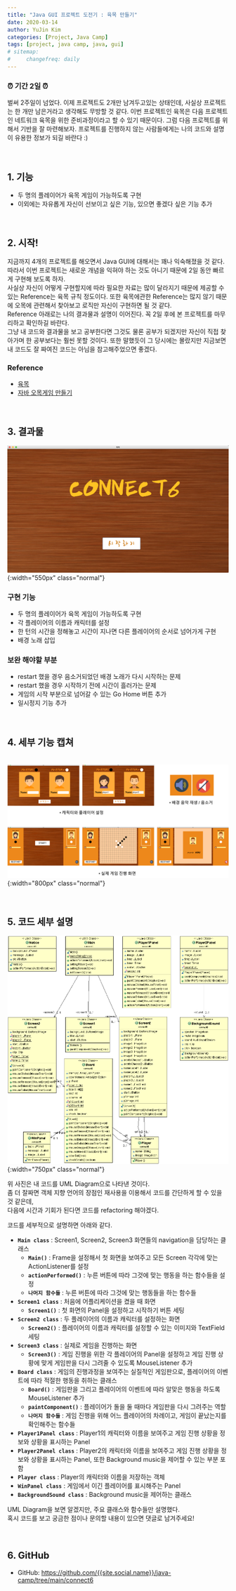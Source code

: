 ```yaml
---
title: "Java GUI 프로젝트 도전기 : 육목 만들기"
date: 2020-03-14
author: YuJin Kim
categories: [Project, Java Camp]
tags: [project, java camp, java, gui]
# sitemap:
#     changefreq: daily
---
```


### ⏰ 기간 2일 ⏰

벌써 2주일이 넘었다. 이제 프로젝트도 2개만 남겨두고있는 상태인데, 사실상 프로젝트는 한 개만 남은거라고 생각해도 무방할 것 같다. 이번 프로젝트인 육목은 다음 프로젝트인 네트워크 육목을 위한 준비과정이라고 할 수 있기 때문이다. 그럼 다음 프로젝트를 위해서 기반을 잘 마련해보자. 프로젝트를 진행하지 않는 사람들에게는 나의 코드와 설명이 유용한 정보가 되길 바란다 :)  
<br/>
<br/>

## 1. 기능

- 두 명의 플레이어가 육목 게임이 가능하도록 구현
- 이외에는 자유롭게 자신이 선보이고 싶은 기능, 있으면 좋겠다 싶은 기능 추가
  <br/><br/><br/>

## 2. 시작!

지금까지 4개의 프로젝트를 해오면서 Java GUI에 대해서는 꽤나 익숙해졌을 것 같다.  
따라서 이번 프로젝트는 새로운 개념을 익혀야 하는 것도 아니기 때문에 2일 동안 빠르게 구현해 보도록 하자.  
사실상 자신이 어떻게 구현할지에 따라 필요한 자료는 많이 달라지기 때문에 제공할 수 있는 Reference는 육목 규칙 정도이다. 또한 육목에관한 Reference는 많지 않기 때문에 오목에 관련해서 찾아보고 로직만 자신이 구현하면 될 것 같다.  
Reference 아래로는 나의 결과물과 설명이 이어진다. 꼭 2일 후에 본 프로젝트를 마무리하고 확인하길 바란다.  
그냥 내 코드와 결과물을 보고 공부한다면 그것도 물론 공부가 되겠지만 자신이 직접 찾아가며 한 공부보다는 훨씬 못할 것이다. 또한 말했듯이 그 당시에는 몰랐지만 지금보면 내 코드도 잘 짜여진 코드는 아님을 참고해주었으면 좋겠다.

### Reference

- [육목](https://namu.wiki/w/%EC%9C%A1%EB%AA%A9)
- [자바 오목게임 만들기](https://message0412.tistory.com/entry/%EC%9E%90%EB%B0%94-%EC%98%A4%EB%AA%A9%EA%B2%8C%EC%9E%84-%EB%A7%8C%EB%93%A4%EA%B8%B0)
  <br/><br/><br/>

## 3. 결과물

![connect6](/assets/img/post/project/java-camp/connect6.png){:width="550px" class="normal"}

### 구현 기능

- 두 명의 플레이어가 육목 게임이 가능하도록 구현
- 각 플레이어의 이름과 캐릭터를 설정
- 한 턴의 시간을 정해놓고 시간이 지나면 다른 플레이어의 순서로 넘어가게 구현
- 배경 노래 삽입

### 보완 해야할 부분

- restart 했을 경우 음소거되었던 배경 노래가 다시 시작하는 문제
- restart 했을 경우 시작하기 전에 시간이 흘러가는 문제
- 게임의 시작 부분으로 넘어갈 수 있는 Go Home 버튼 추가
- 일시정지 기능 추가
  <br/><br/><br/>

## 4. 세부 기능 캡쳐

ㅤ![connect6_detail](/assets/img/post/project/java-camp/connect6_detail.png){:width="800px" class="normal"}
<br/><br/><br/>

## 5. 코드 세부 설명

![connect6_uml](/assets/img/post/project/java-camp/connect6_uml.gif){:width="750px" class="normal"}

위 사진은 내 코드를 UML Diagram으로 나타낸 것이다.  
좀 더 잘짜면 객체 지향 언어의 장점인 재사용을 이용해서 코드를 간단하게 할 수 있을 것 같은데,  
다음에 시간과 기회가 된다면 코드를 refactoring 해야겠다.

코드를 세부적으로 설명하면 아래와 같다.

- **`Main class`** : Screen1, Screen2, Screen3 화면들의 navigation을 담당하는 클래스
  - **`Main()`** : Frame을 설정해서 첫 화면을 보여주고 모든 Screen 각각에 맞는 ActionListener를 설정
  - **`actionPerformed()`** : 누른 버튼에 따라 그것에 맞는 행동을 하는 함수들을 설정
  - **`나머지 함수들`** : 누른 버튼에 따라 그것에 맞는 행동들을 하는 함수들
- **`Screen1 class`** : 처음에 어플리케이션을 켰을 때 화면
  - **`Screen1()`** : 첫 화면의 Panel을 설정하고 시작하기 버튼 세팅
- **`Screen2 class`** : 두 플레이어의 이름과 캐릭터를 설정하는 화면
  - **`Screen2()`** : 플레이어의 이름과 캐릭터를 설정할 수 있는 이미지와 TextField 세팅
- **`Screen3 class`** : 실제로 게임을 진행하는 화면
  - **`Screen3()`** : 게임 진행을 위한 각 플레이어의 Panel을 설정하고 게임 진행 상황에 맞게 게임판을 다시 그려줄 수 있도록 MouseListener 추가
- **`Board class`** : 게임의 진행과정을 보여주는 실질적인 게임판으로, 플레이어의 이벤트에 따라 적절한 행동을 취하는 클래스
  - **`Board()`** : 게임판을 그리고 플레이어의 이벤트에 따라 알맞은 행동을 하도록 MouseListener 추가
  - **`paintComponent()`** : 플레이어가 돌을 둘 때마다 게임판을 다시 그려주는 역할
  - **`나머지 함수들`** : 게임 진행을 위해 어느 플레이어의 차례이고, 게임이 끝났는지를 확인해주는 함수들
- **`Player1Panel class`** : Player1의 캐릭터와 이름을 보여주고 게임 진행 상황을 정보와 상황을 표시하는 Panel
- **`Player2Panel class`** : Player2의 캐릭터와 이름을 보여주고 게임 진행 상황을 정보와 상황을 표시하는 Panel, 또한 Background music을 제어할 수 있는 부분 포함
- **`Player class`** : Player의 캐릭터와 이름을 저장하는 객체
- **`WinPanel class`** : 게임에서 이긴 플레이어를 표시해주는 Panel
- **`BackgroundSound class`** : Background music을 제어하는 클래스

UML Diagram을 보면 알겠지만, 주요 클래스와 함수들만 설명했다.  
혹시 코드를 보고 궁금한 점이나 문의할 내용이 있으면 댓글로 남겨주세요!
<br/><br/><br/>

## 6. GitHub

- GitHub: <https://github.com/{{site.social.name}}/java-camp/tree/main/connect6>
